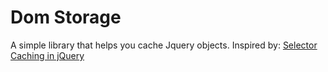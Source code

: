 # Dom Storage
 A simple library that helps you cache Jquery objects.
 Inspired by: [Selector Caching in jQuery](https://ttmm.io/tech/selector-caching-jquery/)